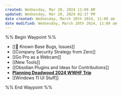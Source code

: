 ```yaml
---
created: Wednesday, Mar 20, 2024 11:09 AM
updated: Wednesday, Mar 20, 2024 02:37 PM
date created: Wednesday, March 20th 2024, 11:09 am
date modified: Wednesday, March 20th 2024, 11:09 am
---
```


%% Begin Waypoint %%
- [[🐛 Known Base Bugs, Issues]]
- [[Company Security Strategy from Zero]]
- [[Go Pro as a Webcam]]
- [[New Tools]]
- [[Obsidian Plugins and Ideas for Contributions]]
- **[Planning Deadwood 2024 WWHF Trip](./Planning%20Deadwood%202024%20WWHF%20Trip/Planning%20Deadwood%202024%20WWHF%20Trip.md)**
- [[Windows 11 UI Stuff]]

%% End Waypoint %%
